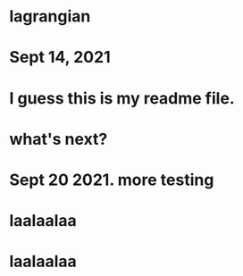 # lagrangian
# Sept 14, 2021
# I guess this is my readme file.
# what's next?
# Sept 20 2021. more testing
# laalaalaa
# laalaalaa
